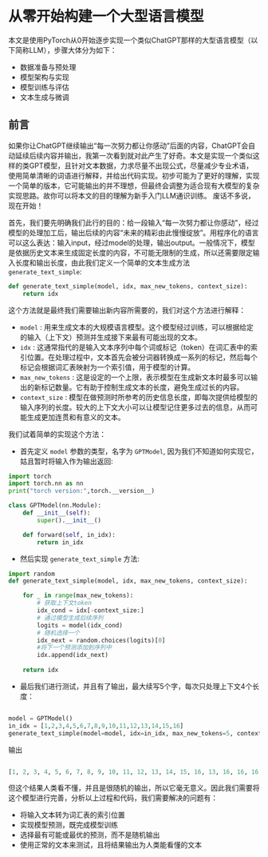 # 从零开始构建一个大型语言模型
本文是使用PyTorch从0开始逐步实现一个类似ChatGPT那样的大型语言模型（以下简称LLM），步骤大体分为如下：
  - 数据准备与预处理
  - 模型架构与实现
  - 模型训练与评估
  - 文本生成与微调

## 前言

如果你让ChatGPT继续输出“每一次努力都让你感动”后面的内容，ChatGPT会自动延续后续内容并输出，我第一次看到就对此产生了好奇。本文是实现一个类似这样的类GPT模型，且针对文本数据，力求尽量不出现公式，尽量减少专业术语，使用简单清晰的词语进行解释，并给出代码实现。初步可能为了更好的理解，实现一个简单的版本，它可能输出的并不理想，但最终会调整为适合现有大模型的复杂实现思路。故你可以将本文的目的理解为新手入门LLM通识训练。
废话不多说，现在开始！

首先，我们要先明确我们此行的目的：给一段输入“每一次努力都让你感动”，经过模型的处理加工后，输出后续的内容“未来的精彩由此慢慢绽放”。用程序化的语言可以这么表达：输入input，经过model的处理，输出output。一般情况下，模型是依据历史文本来生成固定长度的内容，不可能无限制的生成，所以还需要限定输入长度和输出长度，由此我们定义一个简单的文本生成方法 `generate_text_simple`:

``` python
def generate_text_simple(model, idx, max_new_tokens, context_size):
    return idx
```

这个方法就是最终我们需要输出新内容所需要的，我们对这个方法进行解释：
  - `model` : 用来生成文本的大规模语言模型。这个模型经过训练，可以根据给定的输入（上下文）预测并生成接下来最有可能出现的文本。
  - `idx` : 这通常指代的是输入文本序列中每个词或标记（token）在词汇表中的索引位置。在处理过程中，文本首先会被分词器转换成一系列的标记，然后每个标记会根据词汇表映射为一个索引值，用于模型的计算。
  - `max_new_tokens` : 这是设定的一个上限，表示模型在生成新文本时最多可以输出的新标记数量。它有助于控制生成文本的长度，避免生成过长的内容。
  - `context_size` : 模型在做预测时所参考的历史信息长度，即每次提供给模型的输入序列的长度。较大的上下文大小可以让模型记住更多过去的信息，从而可能生成更加连贯和有意义的文本。

我们试着简单的实现这个方法：
- 首先定义 `model` 参数的类型，名字为 `GPTModel`, 因为我们不知道如何实现它，姑且暂时将输入作为输出返回:

``` python
import torch
import torch.nn as nn
print("torch version:",torch.__version__)

class GPTModel(nn.Module):
    def __init__(self):
        super().__init__()

    def forward(self, in_idx):
        return in_idx

```

- 然后实现 `generate_text_simple` 方法:

``` python
import random
def generate_text_simple(model, idx, max_new_tokens, context_size):

    for _ in range(max_new_tokens):
        # 获取上下文token
        idx_cond = idx[-context_size:] 
        # 通过模型生成后续序列
        logits = model(idx_cond) 
        # 随机选择一个
        idx_next = random.choices(logits)[0] 
        #将下一个预测添加到序列中
        idx.append(idx_next) 
        
    return idx
```

- 最后我们进行测试，并且有了输出，最大续写5个字，每次只处理上下文4个长度：

``` python

model = GPTModel()
in_idx = [1,2,3,4,5,6,7,8,9,10,11,12,13,14,15,16]
generate_text_simple(model=model, idx=in_idx, max_new_tokens=5, context_size=4)

```
输出

``` python

[1, 2, 3, 4, 5, 6, 7, 8, 9, 10, 11, 12, 13, 14, 15, 16, 13, 16, 16, 16, 16]

```

但这个结果人类看不懂，并且是很随机的输出，所以它毫无意义。因此我们需要将这个模型进行完善，分析以上过程和代码，我们需要解决的问题有：
- 将输入文本转为词汇表的索引位置
- 实现模型预测，既完成模型训练
- 选择最有可能或最优的预测，而不是随机输出
- 使用正常的文本来测试，且将结果输出为人类能看懂的文本